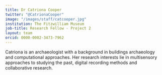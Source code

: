 ```yaml
---
title: Dr Catriona Cooper
twitter: "@CatrionaCooper"
image: "/images/staff/catcooper.jpg"
institution: The Fitzwilliam Museum
job-title: Research Fellow - Project 2
layout: team
orcid: 0000-0002-3473-7962
---
```

Catriona is an archaeologist with a background in buildings archaeology and computational approaches. Her research interests lie in multisensory approaches to studying the past, digital recording methods and collaborative research.

